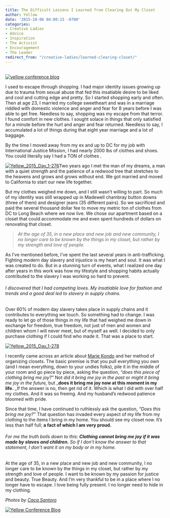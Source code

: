 ```yaml
---
title: The Difficult Lessons I Learned from Clearing Out My Closet
author: Yellow
date: '2015-10-06 04:00:15 -0700'
categories:
- Creative Ladies
- Advice
- Inspiration
- The Activist
- Encouragement
- The Leader
redirect_from: "/creative-ladies/learned-clearing-closet/"
---
```


[  
](https://yellow-blog-images.imgix.net/2015/09/johanna2.jpg)[![yellow conference blog](https://yellow-blog-images.imgix.net/2015/10/Yellow_2015_Day_1-281-copy.jpg)](https://yellow-blog-images.imgix.net/2015/10/Yellow_2015_Day_1-281-copy.jpg)

I used to escape through shopping. I had major identity issues growing up due to trauma from sexual abuse that fed this insatiable desire to be liked and cool and cutting edge and pretty. So I started shopping early and often. Then at age 23, I married my college sweetheart and was in a marriage riddled with domestic violence and anger and fear for 8 years before I was able to get free. Needless to say, shopping was my escape from that terror. I found comfort in new clothes. I sought solace in things that only satisfied for a minute before the hurt and anger and fear returned. Needless to say, I accumulated a lot of things during that eight year marriage and a lot of baggage.

By the time I moved away from my ex and up to DC for my job with International Justice Mission, I had nearly 2000 lbs of clothes and shoes. You could literally say I had a TON of clothes .

[![Yellow_2015_Day_1-276](https://yellow-blog-images.imgix.net/2015/10/Yellow_2015_Day_1-276.jpg)](https://yellow-blog-images.imgix.net/2015/10/Yellow_2015_Day_1-276.jpg)Two years ago I met the man of my dreams, a man with a quiet strength and the patience of a redwood tree that stretches to the heavens and grows and grows without end. We got married and moved to California to start our new life together.

But my clothes weighed me down, and I still wasn’t willing to part. So much of my identity was still wrapped up in Madewell chambray button downs (three of them) and designer jeans (35 different pairs). So we sacrificed and paid the several thousand dollar fee to move my metric ton of clothes from DC to Long Beach where we now live. We chose our apartment based on a closet that could accommodate me and even spent hundreds of dollars on renovating that closet.

> _At the age of 35, in a new place and new job and new community, I no longer care to be known by the things in my closet, but rather by my strength and love of people._

As I’ve mentioned before, I’ve spent the last several years in anti-trafficking. Fighting modern day slavery and injustice is my heart and soul. It was what I was created to do. But in a stunning turn of events, what I realized one day after years in this work was how my lifestyle and shopping habits actually contributed to the slavery I was working so hard to prevent.

###### I discovered that I had competing loves. My insatiable love for fashion and trends and a good deal led to slavery in supply chains.

Over 60% of modern day slavery takes place in supply chains and it contributes to everything we touch. So something had to change. I was ready to let go of those things in my life that had weighed me down in exchange for freedom, true freedom, not just of men and women and children whom I will never meet, but of myself as well. I decided to only purchase clothing if I could find who made it. That was a place to start.

[![Yellow_2015_Day_1-278](https://yellow-blog-images.imgix.net/2015/10/Yellow_2015_Day_1-278.jpg)](https://yellow-blog-images.imgix.net/2015/10/Yellow_2015_Day_1-278.jpg)

I recently came across an article about [Marie Kondo](http://tidyingup.com/) and her method of organizing closets. The basic premise is that you pull everything you own (and I mean everything, down to your undies folks), pile it in the middle of your room and go piece by piece, asking the question, _“does this piece of clothing bring me joy?”_ Not _did it bring me joy in the past_ or _might it bring me joy in the future,_ but _**does it bring me joy now at this moment in my life.** _If the answer is no, then get rid of it. Which is what I did with over half my clothes. And it was so freeing. And my husband’s redwood patience bloomed with pride.

Since that time, I have continued to ruthlessly ask the question, _“Does this bring me joy?”_ That question has invaded every aspect of my life from my clothing to the items I bring in my home. You should see my closet now. It’s less than half full; **a fact of which I am very proud.**

###### For me the truth boils down to this: **Clothing cannot bring me joy if it was made by slaves and children.** So if I don’t know the answer to that statement, I don’t want it on my body or in my home.

At the age of 35, in a new place and new job and new community, I no longer care to be known by the things in my closet, but rather by my strength and love of people. I want to be known by my passion for justice and beauty. True Beauty. And I’m very thankful to be in a place where I no longer have to escape. I love being fully present. I no longer need to hide in my clothing.

_Photos by [Caca Santoro](http://cacasantoro.com/)_

[![Yellow Conference Blog](https://yellow-blog-images.imgix.net/2015/10/johannabio1.jpg)](https://instagram.com/johannatropiano/)
